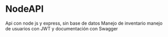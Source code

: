 # NodeAPI
 Api con node js y express, sin base de datos
 Manejo de inventario
 manejo de usuarios con JWT y documentación con Swagger
